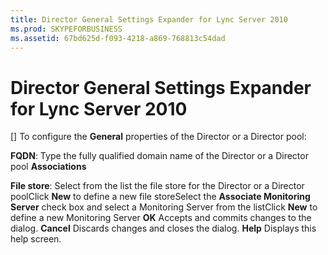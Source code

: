 ```yaml
---
title: Director General Settings Expander for Lync Server 2010
ms.prod: SKYPEFORBUSINESS
ms.assetid: 67bd625d-f093-4218-a869-768813c54dad
---
```



# Director General Settings Expander for Lync Server 2010
[]
To configure the **General** properties of the Director or a Director pool:
  
    
    

 **FQDN**: Type the fully qualified domain name of the Director or a Director pool
 **Associations**
  
    
    

 **File store**: Select from the list the file store for the Director or a Director poolClick **New** to define a new file storeSelect the **Associate Monitoring Server** check box and select a Monitoring Server from the listClick **New** to define a new Monitoring Server **OK** Accepts and commits changes to the dialog. **Cancel** Discards changes and closes the dialog. **Help** Displays this help screen.
